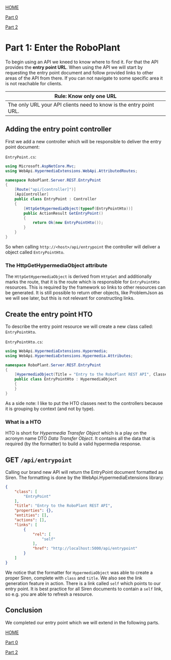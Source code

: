 [HOME](../README.md)

[Part 0](part0/part0.md)

[Part 2](../part2/part2.md)

# Part 1: Enter the RoboPlant
To begin using an API we kneed to know where to find it. For that the API provides the **entry point URL**. When using the API we will start by requesting the entry point document and follow provided links to other areas of the API from there. If you can not navigate to some specific area it is not reachable for clients.

| Rule: Know only one URL |
|------|
| The only URL your API clients need to know is the entry point URL. |

## Adding the entry point controller
First we add a new controller which will be responsible to deliver the entry point document:

`EntryPoint.cs`:
```csharp
using Microsoft.AspNetCore.Mvc;
using WebApi.HypermediaExtensions.WebApi.AttributedRoutes;

namespace RoboPlant.Server.REST.EntryPoint
{
    [Route("api/[controller]")]
    [ApiController]
    public class EntryPoint : Controller
    {
        [HttpGetHypermediaObject(typeof(EntryPointHto))]
        public ActionResult GetEntryPoint()
        {
            return Ok(new EntryPointHto());
        }
    }
}
```
So when calling `http://<host>/api/entrypoint` the controller will deliver a object called `EntryPointHto`. 

### The HttpGetHypermediaObject attribute
The `HttpGetHypermediaObject` is derived from `HttpGet` and additionally marks the route, that it is the route which is responsible for `EntryPointHto` resources. This is required by the framework so links to other resources can be generated. It is still possible to return other objects, like ProblemJson as we will see later, but this is not relevant for constructing links.

## Create the entry point HTO
To describe the entry point resource we will create a new class called: `EntryPointHto`. 

`EntryPointHto.cs`:
```csharp
using WebApi.HypermediaExtensions.Hypermedia;
using WebApi.HypermediaExtensions.Hypermedia.Attributes;

namespace RoboPlant.Server.REST.EntryPoint
{
    [HypermediaObject(Title = "Entry to the RoboPlant REST API", Classes = new[] { "EntryPoint" })]
    public class EntryPointHto : HypermediaObject
    {
    }
}
```
As a side note: I like to put the HTO classes next to the controllers because it is grouping by context (and not by type).

### What is a HTO
HTO is short for *Hypermedia Transfer Object* which is a play on the acronym name DTO *Data Transfer Object*. It contains all the data that is required (by the formatter) to build a valid hypermedia response.

## GET `/api/entrypoint`
Calling our brand new API will return the EntryPoint document formatted as Siren. The formatting is done by the WebApi.HypermediaExtensions library:

```json
{
    "class": [
        "EntryPoint"
    ],
    "title": "Entry to the RoboPlant REST API",
    "properties": {},
    "entities": [],
    "actions": [],
    "links": [
        {
            "rel": [
                "self"
            ],
            "href": "http://localhost:5000/api/entrypoint"
        }
    ]
}
```

We notice that the formatter for `HypermediaObject` was able to create a proper Siren, complete with `class` and `title`. We also see the link generation feature in action. There is a link called `self` which points to our entry point. It is best practice for all Siren documents to contain a `self` link, so e.g. you are able to refresh a resource.

## Conclusion
We completed our entry point which we will extend in the following parts.

[HOME](../README.md)

[Part 0](part0/part0.md)

[Part 2](../part2/part2.md)